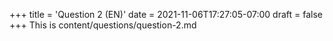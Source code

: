 +++
title = 'Question 2 (EN)'
date = 2021-11-06T17:27:05-07:00
draft = false
+++
This is content/questions/question-2.md
